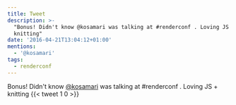 ```yaml
---
title: Tweet
description: >-
  "Bonus! Didn't know @kosamari was talking at #renderconf . Loving JS +
  knitting"
date: '2016-04-21T13:04:12+01:00'
mentions:
  - '@kosamari'
tags:
  - renderconf
---
```

Bonus! Didn't know [@kosamari](https://twitter.com/@kosamari) was talking at #renderconf . Loving JS + knitting
      {{< tweet 1 0 >}}
    
